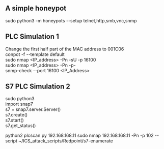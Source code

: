 ## A simple honeypot
sudo python3 -m honeypots --setup telnet,http,smb,vnc,snmp

## PLC Simulation 1
Change the first half part of the MAC address to 001C06 \
conpot -f --template default \
sudo nmap <IP_address> -Pn -sU -p 16100 \
sudo nmap <IP_address> -Pn -p- \
snmp-check --port 16100 <IP_Address>


## S7 PLC Simulation 2
sudo python3 \
  import snap7 \
  s7 = snap7.server.Server() \
  s7.create() \
  s7.start() \
  s7.get_status()

  python2 plcscan.py 192.168.168.11
  sudo nmap 192.168.168.11 -Pn -p 102 --script ~/ICS_attack_scripts/Redpoint/s7-enumerate
